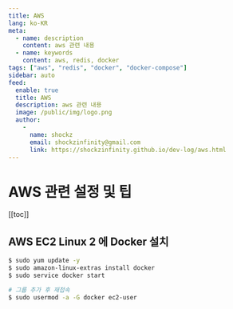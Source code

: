 ```yaml
---
title: AWS
lang: ko-KR
meta:
  - name: description
    content: aws 관련 내용
  - name: keywords
    content: aws, redis, docker
tags: ["aws", "redis", "docker", "docker-compose"]
sidebar: auto
feed:
  enable: true
  title: AWS
  description: aws 관련 내용
  image: /public/img/logo.png
  author:
    -
      name: shockz
      email: shockzinfinity@gmail.com
      link: https://shockzinfinity.github.io/dev-log/aws.html
---
```


# AWS 관련 설정 및 팁

<TagLinks />

[[toc]]

## AWS EC2 Linux 2 에 Docker 설치

```bash
$ sudo yum update -y
$ sudo amazon-linux-extras install docker
$ sudo service docker start

# 그룹 추가 후 재접속
$ sudo usermod -a -G docker ec2-user
```
